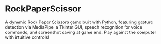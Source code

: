 # RockPaperScissor
A dynamic Rock Paper Scissors game built with Python, featuring gesture detection via MediaPipe, a Tkinter GUI, speech recognition for voice commands, and screenshot saving at game end. Play against the computer with intuitive controls!
